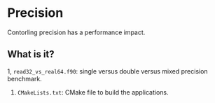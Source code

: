 # Precision

Contorling precision has a performance impact.


## What is it?

1, `read32_vs_real64.f90`: single versus double versus mixed precision benchmark.
1. `CMakeLists.txt`: CMake file to build the applications.
